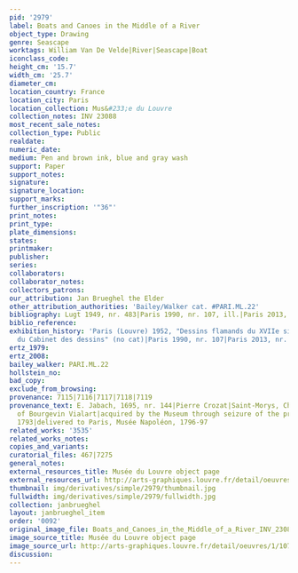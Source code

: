 ```yaml
---
pid: '2979'
label: Boats and Canoes in the Middle of a River
object_type: Drawing
genre: Seascape
worktags: William Van De Velde|River|Seascape|Boat
iconclass_code:
height_cm: '15.7'
width_cm: '25.7'
diameter_cm:
location_country: France
location_city: Paris
location_collection: Mus&#233;e du Louvre
collection_notes: INV 23088
most_recent_sale_notes:
collection_type: Public
realdate:
numeric_date:
medium: Pen and brown ink, blue and gray wash
support: Paper
support_notes:
signature:
signature_location:
support_marks:
further_inscription: '"36"'
print_notes:
print_type:
plate_dimensions:
states:
printmaker:
publisher:
series:
collaborators:
collaborator_notes:
collectors_patrons:
our_attribution: Jan Brueghel the Elder
other_attribution_authorities: 'Bailey/Walker cat. #PARI.ML.22'
bibliography: Lugt 1949, nr. 483|Paris 1990, nr. 107, ill.|Paris 2013, nr. 42, ill.
biblio_reference:
exhibition_history: 'Paris (Louvre) 1952, "Dessins flamands du XVIIe siècle: IIe exposition
  du Cabinet des dessins" (no cat)|Paris 1990, nr. 107|Paris 2013, nr. 42'
ertz_1979:
ertz_2008:
bailey_walker: PARI.ML.22
hollstein_no:
bad_copy:
exclude_from_browsing:
provenance: 7115|7116|7117|7118|7119
provenance_text: E. Jabach, 1695, nr. 144|Pierre Crozat|Saint-Morys, Ch. Edward JB
  of Bourgevin Vialart|acquired by the Museum through seizure of the property of emigrants,
  1793|delivered to Paris, Musée Napoléon, 1796-97
related_works: '3535'
related_works_notes:
copies_and_variants:
curatorial_files: 467|7275
general_notes:
external_resources_title: Musée du Louvre object page
external_resources_url: http://arts-graphiques.louvre.fr/detail/oeuvres/1/107967-Barques-et-canots-au-milieu-dun-fleuve
thumbnail: img/derivatives/simple/2979/thumbnail.jpg
fullwidth: img/derivatives/simple/2979/fullwidth.jpg
collection: janbrueghel
layout: janbrueghel_item
order: '0092'
original_image_file: Boats_and_Canoes_in_the_Middle_of_a_River_INV_23088_Louvre_1.jpg
image_source_title: Musée du Louvre object page
image_source_url: http://arts-graphiques.louvre.fr/detail/oeuvres/1/107967-Barques-et-canots-au-milieu-dun-fleuve
discussion:
---
```

